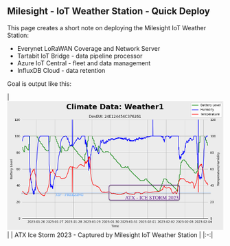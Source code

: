 ## Milesight - IoT Weather Station - Quick Deploy

This page creates a short note on deploying the Milesight IoT Weather Station:

* Everynet LoRaWAN Coverage and Network Server
* Tartabit IoT Bridge - data pipeline processor
* Azure IoT Central - fleet and data management
* InfluxDB Cloud - data retention

Goal is output like this:

| ![ATX Ice Storm 2023 Graph](atx-icestorm-2023-weather1.png) | 
| ATX Ice Storm 2023 - Captured by Milesight IoT Weather Station |
|:-:|
